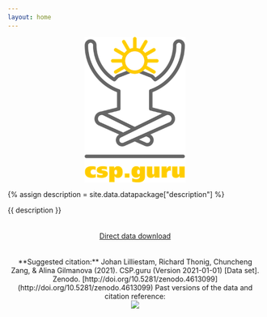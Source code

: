 ```yaml
---
layout: home
---
```


<img style="display: block; margin: 0 auto" width="200" src="./images/logo.png" alt="CSP.guru Logo" align="center">

{% assign description = site.data.datapackage["description"] %}

{{ description }}

<p style="padding: 20px 0; text-align: center;">
    <a class="button green" href="https://zenodo.org/record/4613099/files/repolicy/csp-guru-2021-01-01.zip?download=1">Direct data download</a>
</p>

<p style="text-align: center;">
**Suggested citation:** Johan Lilliestam, Richard Thonig, Chuncheng Zang, & Alina Gilmanova (2021). CSP.guru (Version 2021-01-01) [Data set]. Zenodo. [http://doi.org/10.5281/zenodo.4613099](http://doi.org/10.5281/zenodo.4613099)
Past versions of the data and citation reference:<br><a href="https://doi.org/10.5281/zenodo.4613099"><img src="https://zenodo.org/badge/DOI/10.5281/zenodo.4613099.svg"></a>
</p>
